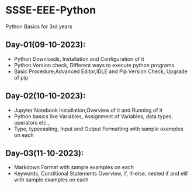 # SSSE-EEE-Python
Python Basics for 3rd years

## Day-01(09-10-2023):
  - Python Downloads, Installation and Configuration of it
  - Python Version check, Different ways to execute python programs
  - Basic Procedure,Advanced Editor,IDLE and Pip Version Check, Upgrade of pip

## Day-02(10-10-2023):
  - Jupyter Notebook Installation,Overview of it and Running of it
  - Python basics like Variables, Assignment of Variables, data types, operators etc.,
  - Type, typecasting, Input and Output Formatting with sample examples on each

## Day-03(11-10-2023):
  - Markdown Format with sample examples on each
  - Keywords, Conditional Statements Overview, if, if-else, nested if and elif with sample examples on each

